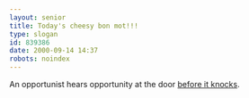 ```yaml
---
layout: senior
title: Today's cheesy bon mot!!!
type: slogan
id: 839386
date: 2000-09-14 14:37
robots: noindex
---
```

An opportunist hears opportunity at the door <a href="http://www.theherald.co.uk/news/archive/14-9-19100-23-41-46.html">before it knocks</a>.